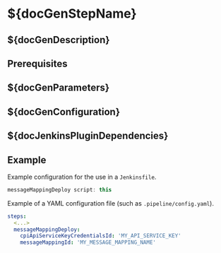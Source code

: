 # ${docGenStepName}

## ${docGenDescription}

## Prerequisites

## ${docGenParameters}

## ${docGenConfiguration}

## ${docJenkinsPluginDependencies}

## Example

Example configuration for the use in a `Jenkinsfile`.

```groovy
messageMappingDeploy script: this
```

Example of a YAML configuration file (such as `.pipeline/config.yaml`).

```yaml
steps:
  <...>
  messageMappingDeploy:
    cpiApiServiceKeyCredentialsId: 'MY_API_SERVICE_KEY'
    messageMappingId: 'MY_MESSAGE_MAPPING_NAME'
```
